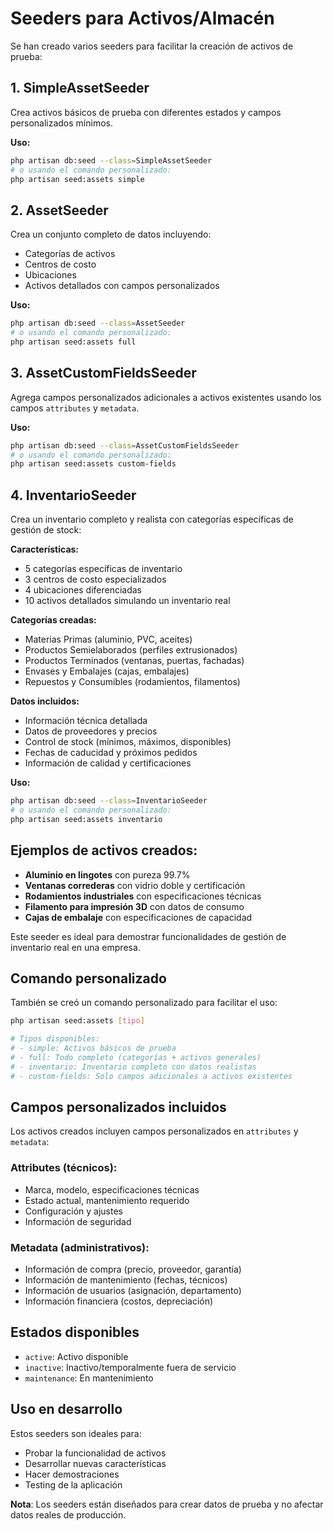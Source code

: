 # Seeders para Activos/Almacén

Se han creado varios seeders para facilitar la creación de activos de prueba:

## 1. SimpleAssetSeeder
Crea activos básicos de prueba con diferentes estados y campos personalizados mínimos.

**Uso:**
```bash
php artisan db:seed --class=SimpleAssetSeeder
# o usando el comando personalizado:
php artisan seed:assets simple
```

## 2. AssetSeeder
Crea un conjunto completo de datos incluyendo:
- Categorías de activos
- Centros de costo
- Ubicaciones
- Activos detallados con campos personalizados

**Uso:**
```bash
php artisan db:seed --class=AssetSeeder
# o usando el comando personalizado:
php artisan seed:assets full
```

## 3. AssetCustomFieldsSeeder
Agrega campos personalizados adicionales a activos existentes usando los campos `attributes` y `metadata`.

**Uso:**
```bash
php artisan db:seed --class=AssetCustomFieldsSeeder
# o usando el comando personalizado:
php artisan seed:assets custom-fields
```

## 4. InventarioSeeder
Crea un inventario completo y realista con categorías específicas de gestión de stock:

**Características:**
- 5 categorías específicas de inventario
- 3 centros de costo especializados
- 4 ubicaciones diferenciadas
- 10 activos detallados simulando un inventario real

**Categorías creadas:**
- Materias Primas (aluminio, PVC, aceites)
- Productos Semielaborados (perfiles extrusionados)
- Productos Terminados (ventanas, puertas, fachadas)
- Envases y Embalajes (cajas, embalajes)
- Repuestos y Consumibles (rodamientos, filamentos)

**Datos incluidos:**
- Información técnica detallada
- Datos de proveedores y precios
- Control de stock (mínimos, máximos, disponibles)
- Fechas de caducidad y próximos pedidos
- Información de calidad y certificaciones

**Uso:**
```bash
php artisan db:seed --class=InventarioSeeder
# o usando el comando personalizado:
php artisan seed:assets inventario
```

## Ejemplos de activos creados:
- **Aluminio en lingotes** con pureza 99.7%
- **Ventanas correderas** con vidrio doble y certificación
- **Rodamientos industriales** con especificaciones técnicas
- **Filamento para impresión 3D** con datos de consumo
- **Cajas de embalaje** con especificaciones de capacidad

Este seeder es ideal para demostrar funcionalidades de gestión de inventario real en una empresa.

## Comando personalizado
También se creó un comando personalizado para facilitar el uso:

```bash
php artisan seed:assets [tipo]

# Tipos disponibles:
# - simple: Activos básicos de prueba
# - full: Todo completo (categorías + activos generales)
# - inventario: Inventario completo con datos realistas
# - custom-fields: Solo campos adicionales a activos existentes
```

## Campos personalizados incluidos

Los activos creados incluyen campos personalizados en `attributes` y `metadata`:

### Attributes (técnicos):
- Marca, modelo, especificaciones técnicas
- Estado actual, mantenimiento requerido
- Configuración y ajustes
- Información de seguridad

### Metadata (administrativos):
- Información de compra (precio, proveedor, garantía)
- Información de mantenimiento (fechas, técnicos)
- Información de usuarios (asignación, departamento)
- Información financiera (costos, depreciación)

## Estados disponibles
- `active`: Activo disponible
- `inactive`: Inactivo/temporalmente fuera de servicio
- `maintenance`: En mantenimiento

## Uso en desarrollo
Estos seeders son ideales para:
- Probar la funcionalidad de activos
- Desarrollar nuevas características
- Hacer demostraciones
- Testing de la aplicación

**Nota**: Los seeders están diseñados para crear datos de prueba y no afectar datos reales de producción.
